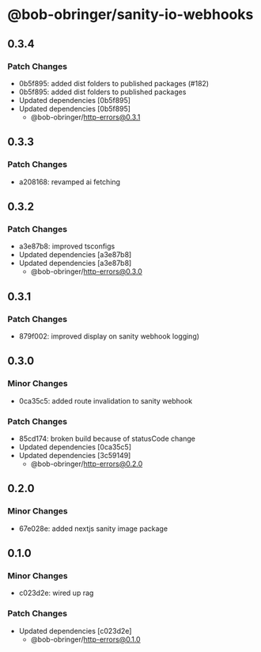 # @bob-obringer/sanity-io-webhooks

## 0.3.4

### Patch Changes

- 0b5f895: added dist folders to published packages (#182)
- 0b5f895: added dist folders to published packages
- Updated dependencies [0b5f895]
- Updated dependencies [0b5f895]
  - @bob-obringer/http-errors@0.3.1

## 0.3.3

### Patch Changes

- a208168: revamped ai fetching

## 0.3.2

### Patch Changes

- a3e87b8: improved tsconfigs
- Updated dependencies [a3e87b8]
- Updated dependencies [a3e87b8]
  - @bob-obringer/http-errors@0.3.0

## 0.3.1

### Patch Changes

- 879f002: improved display on sanity webhook logging)

## 0.3.0

### Minor Changes

- 0ca35c5: added route invalidation to sanity webhook

### Patch Changes

- 85cd174: broken build because of statusCode change
- Updated dependencies [0ca35c5]
- Updated dependencies [3c59149]
  - @bob-obringer/http-errors@0.2.0

## 0.2.0

### Minor Changes

- 67e028e: added nextjs sanity image package

## 0.1.0

### Minor Changes

- c023d2e: wired up rag

### Patch Changes

- Updated dependencies [c023d2e]
  - @bob-obringer/http-errors@0.1.0
